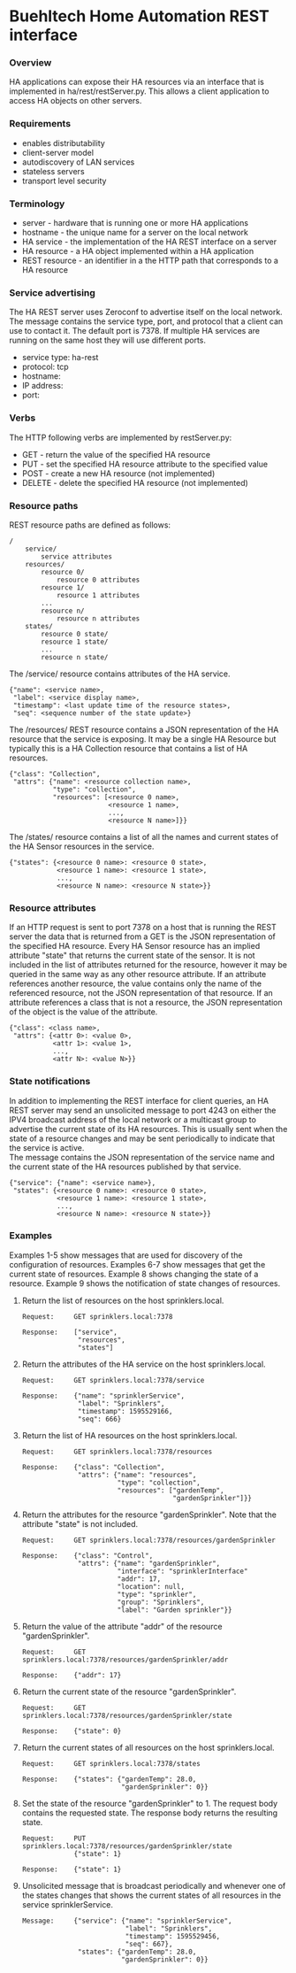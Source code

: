 # Buehltech Home Automation REST interface

### Overview
HA applications can expose their HA resources via an interface that is implemented in
ha/rest/restServer.py. This allows a client application to access
HA objects on other servers.

### Requirements
* enables distributability
* client-server model
* autodiscovery of LAN services
* stateless servers
* transport level security

### Terminology
* server - hardware that is running one or more HA applications
* hostname - the unique name for a server on the local network
* HA service - the implementation of the HA REST interface on a server
* HA resource - a HA object implemented within a HA application
* REST resource - an identifier in a the HTTP path that corresponds to a HA resource

### Service advertising
The HA REST server uses Zeroconf to advertise itself on the local network.  The message contains the service type, port,
and protocol that a client can use to contact it.  The default port is 7378.  If multiple HA services are running on the
same host they will use different ports.

* service type: ha-rest
* protocol: tcp
* hostname: <hostname>
* IP address: <ip address>
* port: <port>

### Verbs
The HTTP following verbs are implemented by restServer.py:
- GET - return the value of the specified HA resource
- PUT - set the specified HA resource attribute to the specified value
- POST - create a new HA resource (not implemented)
- DELETE - delete the specified HA resource (not implemented)

### Resource paths
REST resource paths are defined as follows:
```
/
	service/
		service attributes
	resources/
		resource 0/
			resource 0 attributes
		resource 1/
			resource 1 attributes
		...
		resource n/
			resource n attributes
	states/
		resource 0 state/
		resource 1 state/
		...
		resource n state/
```
The /service/ resource contains attributes of the HA service.
```
{"name": <service name>,
 "label": <service display name>,
 "timestamp": <last update time of the resource states>,
 "seq": <sequence number of the state update>}
```
The /resources/ REST resource contains a JSON representation of the HA resource that
the service is exposing.  It may be a single HA Resource but typically this is a
HA Collection resource that contains a list of HA resources.
```
{"class": "Collection",
 "attrs": {"name": <resource collection name>,
           "type": "collection",
           "resources": [<resource 0 name>,
                         <resource 1 name>,
                         ...,
                         <resource N name>]}}
```

The /states/ resource contains a list of all the names and current states of the HA Sensor
resources in the service.
```
{"states": {<resource 0 name>: <resource 0 state>,
            <resource 1 name>: <resource 1 state>,
            ...,
            <resource N name>: <resource N state>}}
```

### Resource attributes
If an HTTP request is sent to port 7378 on a host that is running the REST server the data that is
returned from a GET is the JSON representation of the specified HA resource.
Every HA Sensor resource has an implied attribute "state" that returns the current state of the sensor. It
is not included in the list of attributes returned for the resource, however it may be queried
in the same way as any other resource attribute.
If an attribute references another resource, the value contains only the name of the referenced resource,
not the JSON representation of that resource.  If an attribute references a class that is not a resource,
the JSON representation of the object is the value of the attribute.
```
{"class": <class name>,
 "attrs": {<attr 0>: <value 0>,
           <attr 1>: <value 1>,
           ...,
           <attr N>: <value N>}}
```

### State notifications
In addition to implementing the REST interface for client queries,
an HA REST server may send an unsolicited message to port 4243 on either the IPV4 broadcast address of
the local network or a multicast group to advertise the current state of its HA resources.  This is usually sent
when the state of a resource changes and may be sent periodically to indicate that the service is active.  
The message contains the JSON representation of the service
name and the current state of the HA resources published by that service.
```
{"service": {"name": <service name>},
 "states": {<resource 0 name>: <resource 0 state>,
            <resource 1 name>: <resource 1 state>,
            ...,
            <resource N name>: <resource N state>}}
```

### Examples
Examples 1-5 show messages that are used for discovery of the configuration of resources.  Examples 6-7 show
messages that get the current state of resources.  Example 8 shows changing the state of a resource.  Example 9
shows the notification of state changes of resources.

1. Return the list of resources on the host sprinklers.local.

	   Request:     GET sprinklers.local:7378

	   Response:    ["service",
                     "resources",
                     "states"]

2. Return the attributes of the HA service on the host sprinklers.local.

	   Request:     GET sprinklers.local:7378/service

	   Response:    {"name": "sprinklerService",
                     "label": "Sprinklers",
                     "timestamp": 1595529166,
                     "seq": 666}

3. Return the list of HA resources on the host sprinklers.local.

       Request:     GET sprinklers.local:7378/resources

       Response:    {"class": "Collection",
                     "attrs": {"name": "resources",
                               "type": "collection",
                               "resources": ["gardenTemp",
                                             "gardenSprinkler"]}}

4. Return the attributes for the resource "gardenSprinkler".  Note that the attribute
       "state" is not included.

       Request:     GET sprinklers.local:7378/resources/gardenSprinkler

	   Response:    {"class": "Control",
                     "attrs": {"name": "gardenSprinkler",
                               "interface": "sprinklerInterface"
                               "addr": 17,
                               "location": null,
                               "type": "sprinkler",
                               "group": "Sprinklers",
                               "label": "Garden sprinkler"}}

5. Return the value of the attribute "addr" of the resource "gardenSprinkler".

	   Request:     GET sprinklers.local:7378/resources/gardenSprinkler/addr

	   Response:    {"addr": 17}

6. Return the current state of the resource "gardenSprinkler".

       Request:     GET sprinklers.local:7378/resources/gardenSprinkler/state

       Response:    {"state": 0}

7. Return the current states of all resources on the host sprinklers.local.

       Request:     GET sprinklers.local:7378/states

       Response:    {"states": {"gardenTemp": 28.0,
                                "gardenSprinkler": 0}}

8. Set the state of the resource "gardenSprinkler" to 1.  The request body contains
	   the requested state.  The response body returns the resulting state.

       Request:     PUT sprinklers.local:7378/resources/gardenSprinkler/state
                    {"state": 1}

       Response:    {"state": 1}

9. Unsolicited message that is broadcast periodically and whenever one of the states changes
	   that shows the current states of all resources in the service sprinklerService.

       Message:     {"service": {"name": "sprinklerService",
                                 "label": "Sprinklers",
                                 "timestamp": 1595529456,
                                 "seq": 667},
                     "states": {"gardenTemp": 28.0,
                                "gardenSprinkler": 0}}
